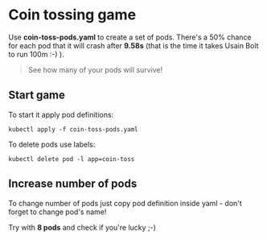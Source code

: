 # Coin tossing game

Use **coin-toss-pods.yaml** to create a set of pods. There's a 50% chance for each pod that it will crash after **9.58s** (that is the time it takes Usain Bolt to run 100m :-) ).

> See how many of your pods will survive!

## Start game
To start it apply pod definitions:

```
kubectl apply -f coin-toss-pods.yaml
```

To delete pods use labels:

```
kubectl delete pod -l app=coin-toss
```

## Increase number of pods

To change number of pods just copy pod definition inside yaml - don't forget to change pod's name!

Try with **8 pods** and check if you're lucky ;-)
